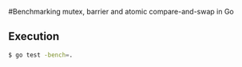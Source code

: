 #Benchmarking mutex, barrier and atomic compare-and-swap in Go

## Execution

```bash
$ go test -bench=.
```